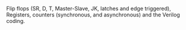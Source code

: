 Flip flops (SR, D, T, Master-Slave, JK, latches and edge triggered), Registers, counters (synchronous, and asynchronous) and the Verilog coding.

